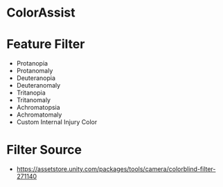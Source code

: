# ColorAssist

# Feature Filter
- Protanopia
- Protanomaly
- Deuteranopia
- Deuteranomaly
- Tritanopia
- Tritanomaly
- Achromatopsia
- Achromatomaly
- Custom Internal Injury Color

# Filter Source
- https://assetstore.unity.com/packages/tools/camera/colorblind-filter-271140
